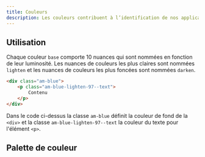 ```yaml
---
title: Couleurs
description: Les couleurs contribuent à l’identification de nos applications ou services et font partie intégrante de la marque Assurance Maladie. Elles assurent l’homogénéité graphique des interfaces.
---
```


## Utilisation

Chaque couleur `base` comporte 10 nuances qui sont nommées en fonction de leur luminosité. 
Les nuances de couleurs les plus claires sont nommées `lighten` et les nuances de couleurs les plus foncées sont nommées `darken`.

```html
<div class="am-blue">
	<p class="am-blue-lighten-97--text">
		Contenu
	</p>
</div>
```

<doc-alert type="info">

Dans le code ci-dessus la classe `am-blue` définit la couleur de fond de la `<div>` et la classe `am-blue-lighten-97--text` la couleur du texte pour l'élément `<p>`.

</doc-alert>

## Palette de couleur

<doc-color-palette></doc-color-palette>
